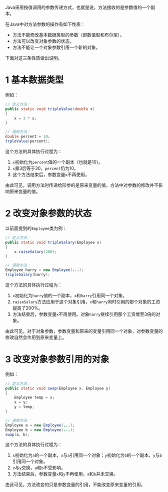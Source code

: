 Java采用按值调用的参数传递方式，也就是说，方法接收的是参数值的一个副本。

在Java中对方法参数的操作有如下性质：

 - 方法不能修改基本数据类型的参数（即数值型和布尔型）。
 - 方法可以改变对象参数的状态。
 - 方法不能让一个对象参数引用一个新的对象。

下面对这三条性质做出说明。
# 1 基本数据类型
例如：

```java
// 定义方法：
public static void tripleValue(double x)
{
	x = 3 * x;
}

// 调用方法：
double percent = 10;
trpleValue(percent);
```
这个方法的具体执行过程为：

 1. `x`初始化为`percent`值的一个副本（也就是10）。
 2. `x`乘3后等于30，`percent`仍为10。
 3. 这个方法结束后，参数变量`x`不再使用。

由此可见，调用方法时传递给形参的是原来变量的值，方法中对参数的修改并不影响原来变量的值。
# 2 改变对象参数的状态
以前面提到的`Employee`类为例：

```java
// 定义方法：
public static void tripleSalary(Employee x)
{
	x.raiseSalary(200);
}

// 调用方法：
Employee harry = new Employee(...);
tripleSalary(harry);
```
这个方法的具体执行过程为：

 1. `x`初始化为`harry`值的一个副本，`x`和`harry`引用同一个对象。
 2. `raiseSalary`方法应用于这个对象引用，`x`和`harry`同时引用的那个对象的工资提高了200%。
 3. 方法结束后，参数变量`x`不再使用。对象`harry`继续引用那个工资增至3倍的对象。

由此可见，对于对象参数，参数变量和原来的变量引用同一个对象，对参数变量的修改自然会作用到原来变量上。
# 3 改变对象参数引用的对象
例如：

```java
// 定义方法：
public static void swap(Employee x, Employee y)
{
	Employee temp = x;
	x = y;
	y = temp;
}

// 调用方法：
Employee a = new Employee(...);
Employee b = new Employee(...);
swap(a, b);
```
这个方法的具体执行过程为：

 1. `x`初始化为`a`的一个副本，`x`与`a`引用同一个对象；`y`初始化为`b`的一个副本，`y`与`b`引用同一个对象。
 2. `x`与`y`交换，`a`和`b`不受影响。
 3. 方法结束后，参数变量`x`和`y`不再使用，`a`和`b`并未交换。

由此可见，方法改变的只是参数变量的引用，不能改变原来变量的引用。